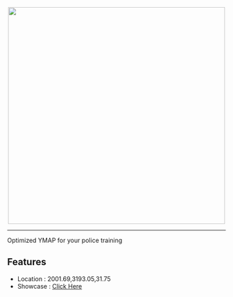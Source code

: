 <div id="header" align="center">
  <img src="https://dunb17ur4ymx4.cloudfront.net/wysiwyg/1041307/8bee5b9756986d30137a8475288ab2bc40bc5ad4.png" width="500"/>
</div>

---

Optimized YMAP for your police training

## Features

- Location : 2001.69,3193.05,31.75 
- Showcase : [Click Here](https://www.youtube.com/watch?v=jNMbRpyGug4)
